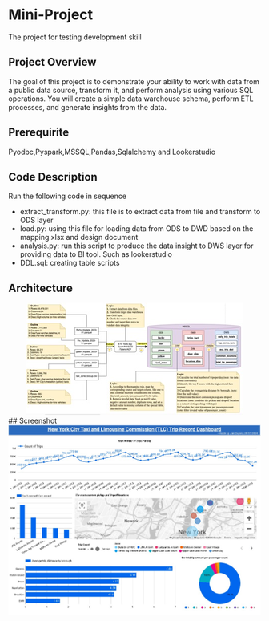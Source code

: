 # Mini-Project
The project for testing development skill 
## Project Overview
The goal of this project is to demonstrate your ability to work with data from a public data source, transform it, and perform analysis using various SQL operations. You will create a simple data warehouse schema, perform ETL processes, and generate insights from the data.
## Prerequirite
Pyodbc,Pyspark,MSSQL,Pandas,Sqlalchemy and Lookerstudio
## Code Description
Run the following code in sequence
- extract_transform.py: this file is to extract data from file and transform to ODS layer
- load.py: using this file for loading data from ODS to DWD based on the mapping.xlsx and design document
- analysis.py: run this script to produce the data insight to DWS layer for providing data to BI tool. Such as lookerstudio
- DDL.sql: creating table scripts
## Architecture
<div align="center">
    <img src="./source/architecture.jpg">
</div>
## Screenshot
<div align="center">
    <img src="./source/screenshot.jpg">
</div>

